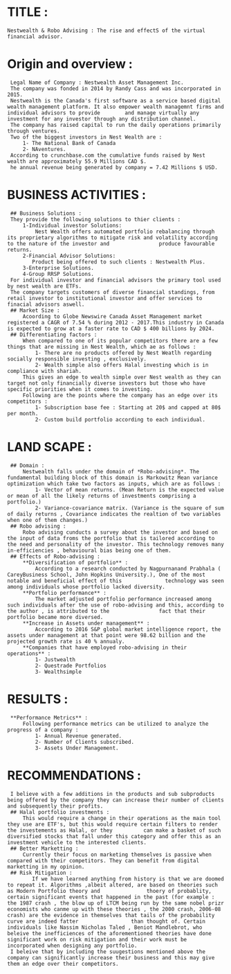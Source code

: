 # TITLE : 
    Nestwealth & Robo Advising : The rise and effectS of the virtual financial advisor.
# Origin and overview :
     Legal Name of Company : Nestwealth Asset Management Inc.
     The company was fonded in 2014 by Randy Cass and was incorporated in 2015.
     Nestwealth is the Canada's first software as a service based digital wealth management platform. It also empower wealth managemnt firms and individual advisors to provide        and manage virtually any investment for any investor through any distribution channel.
     The company has raised capital to run the daily operations primarily through ventures.
     Two of the biggest investors in Nest Wealth are :
         1- The National Bank of Canada 
         2- NAventures.
     According to crunchbase.com the cumulative funds raised by Nest wealth are approximately 55.9 Millions CAD $.
     he annual revenue being generated by company = 7.42 Millions $ USD.
# BUSINESS ACTIVITIES :
     ## Business Solutions :
     They provide the following solutions to thier clients :
         1-Individual investor Solutions:
             Nest Wealth offers automated portfolio rebalancing through its proprietary algorithms to mitigate risk and volatility according to the nature of the investor and                produce favourable returns.
         2-Financial Advisor Solutions:
            Product being offered to such clients : Nestwealth Plus.
         3-Enterprise Solutions.
         4-Group RRSP Solutions.
     For individual investor and financial advisors the primary tool used by nest wealth are ETFs.
     The company targets customers of diverse financial standings, from retail investor to institutional investor and offer services to finacial advisors aswell.
     ## Market Size :
         Acoording to Globe Newswire Canada Asset Management market registered a CAGR of 7.54 % during 2012 - 2017.This industry in Canada is expected to grow at a faster rate to CAD $ 400 billions by 2024.
     ## Differentiating factors :
         When compared to one of its popular competitors there are a few things that are missing in Nest Wealth, which ae as follows :
             1- There are no products offered by Nest Weatlh regarding socially responsible investing , exclusively.
             2- Wealth simple also offers Halal investing which is in compliance with shariah.
         This gives an edge to wealth simple over Nest wealth as they can target not only financially diverse investors but those who have specific priorities when it comes to investing.
         Following are the points where the company has an edge over its competitors :
             1- Subscription base fee : Starting at 20$ and capped at 80$ per month.
             2- Custom build portfolio according to each individual.   
# LAND SCAPE :
     ## Domain :
         Nestwealth falls under the domain of *Robo-advising*. The fundamental building block of this domain is Markowitz Mean variance optimization which take two factors as inputs, which are as follows :
             1- Vector of mean returns. (Mean Return is the expected value or mean of all the likely returns of investments comprising a portfolio.)
             2- Variance-covariance matrix. (Variance is the square of sum of daily returns , Covariance indicates the realtion of two variables when one of them changes.)
     ## Robo advising :
         Robo advising cunducts a survey about the investor and based on the input of data froms the portfolio that is tailored according to the need and personality of the investor. This technology removes many in-efficiencies , behavioural bias being one of them. 
     ## Effects of Robo-advising :
         **Diversification of portfolio** : 
             According to a research conducted by Nagpurnanand Prabhala ( CareyBusiness School, John Hopkins University.), One of the most notable and beneficial effect of this              technology was seen among individuals whose portfolio lacked diversity.
         **Portfolio performance** :
             The market adjusted portfolio performance increased among such individuals after the use of robo-advising and this, according to the author , is attributed to the                fact that their portfolio became more diversed.
         **Increase in Assets under management** :
             According to 2016 S&P global market intelligence report, the assets under management at that point were 98.62 billion and the projected growth rate is 40 % annualy.
         **Companies that have employed robo-advising in their operations** :
             1- Justwealth
             2- Questrade Portfolios
             3- Wealthsimple
# RESULTS :
     **Performance Metrics** :
         Following performance metrics can be utilized to analyze the progress of a company :
             1- Annual Revenue generated.
             2- Number of Clients subscribed.
             3- Assets Under Management.     
# RECOMMENDATIONS :
     I believe with a few additions in the products and sub subproducts being offered by the company they can increase their number of clients and subsequently their profits.
     ## Halal portfolio investments :
         This would require a change in their operations as the main tool they use are ETF's, but this would require certain filters to render the investements as Halal, or they          can make a basket of such diversified stocks that fall under this category and offer this as an investment vehicle to the interested clients.
     ## Better Marketting :
         Currently their focus on marketing themselves is passive when compared with their competitors. They can benefit from digital marketting in my opinion.
     ## Risk Mitigation :
            If we have learned anything from history is that we are doomed to repeat it. Algorithms ,albeit altered, are based on theories such as Modern Portfolio theory and               thoery of probablity, certain significant events that happened in the past (for example : the 1987 crash , the blow up of LTCM being run by the same nobel prizr                 economists who canme up with these theories , the 2000 crash, 2006-08 crash) are the evidence in themselves that tails of the probability curve are indeed fatter                 than thought of. Certain individuals like Nassim Nicholas Taled , Beniot Mandlebrot, who beleive the inefficiences of the aforementioned theories have done                       significant work on risk mitigation and their work must be incorporated when designing any portfolio.
     I beleive that by including the suugestions mentioned above the company can significantly increase their business and this may give them an edge over their competitors. 
